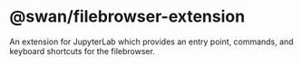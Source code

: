 # @swan/filebrowser-extension

An extension for JupyterLab which provides an entry point, commands, and keyboard shortcuts for the filebrowser.
